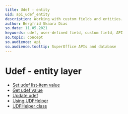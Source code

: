 ```yaml
---
title: Udef - entity
uid: api_udef_entity
description: Working with custom fields and entities.
author: Bergfrid Skaara Dias
so.date: 11.05.2021
keywords: udef, user-defined field, custom field, API
so.topic: concept
so.audience: api
so.audience.tooltip: SuperOffice APIs and database
---
```


# Udef - entity layer

* [Set udef list-item value][1]
* [Get udef value][2]
* [Update udef][3]
* [Using UDFHelper][4]
* [UDFHelper class][5]

<!-- Referenced links -->
[1]: set-udef-listitem-value.md
[2]: get-udef-field-value.md
[3]: update-udef.md
[4]: using-udefhelper.md
[5]: udefhelper-class.md
